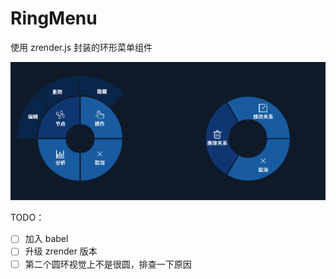 # RingMenu

使用 zrender.js 封装的环形菜单组件

![demo](ringmenu.png "demo")

TODO：

- [ ] 加入 babel
- [ ] 升级 zrender 版本
- [ ] 第二个圆环视觉上不是很圆，排查一下原因
